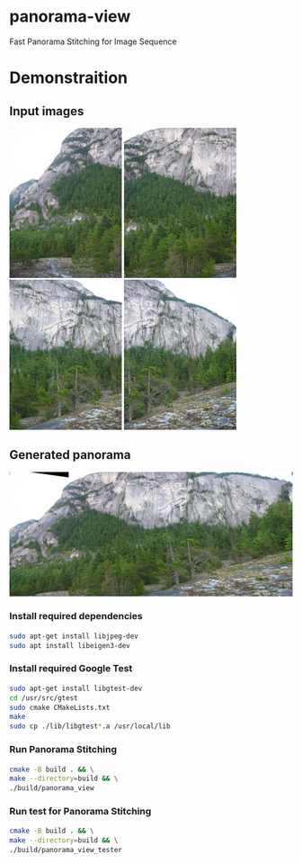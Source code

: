 # panorama-view
Fast Panorama Stitching for Image Sequence

# Demonstraition

## Input images
<img src="test-images/mountain_1.jpg?raw=true" width=200/> <img src="test-images/mountain_2.jpg?raw=true" width=200/> <img src="test-images/mountain_3.jpg?raw=true" width=200/> <img src="test-images/mountain_4.jpg?raw=true" width=200/>

## Generated panorama
<img src="results/mountain.jpg?raw=true" width=800/>


### Install required dependencies
```bash
sudo apt-get install libjpeg-dev
sudo apt install libeigen3-dev
```

### Install required Google Test
```bash
sudo apt-get install libgtest-dev
cd /usr/src/gtest
sudo cmake CMakeLists.txt
make
sudo cp ./lib/libgtest*.a /usr/local/lib
```

### Run Panorama Stitching
```bash
cmake -B build . && \
make --directory=build && \
./build/panorama_view
```

### Run test for Panorama Stitching
```bash
cmake -B build . && \
make --directory=build && \
./build/panorama_view_tester
```
